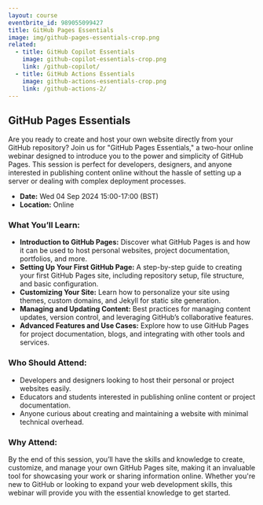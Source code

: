 ```yaml
---
layout: course
eventbrite_id: 989055099427
title: GitHub Pages Essentials
image: img/github-pages-essentials-crop.png
related:
  - title: GitHub Copilot Essentials
    image: github-copilot-essentials-crop.png
    link: /github-copilot/
  - title: GitHub Actions Essentials
    image: github-actions-essentials-crop.png
    link: /github-actions-2/
---
```


## GitHub Pages Essentials

Are you ready to create and host your own website directly from your GitHub
repository? Join us for "GitHub Pages Essentials," a two-hour online webinar
designed to introduce you to the power and simplicity of GitHub Pages. This
session is perfect for developers, designers, and anyone interested in
publishing content online without the hassle of setting up a server or
dealing with complex deployment processes.

* **Date:** Wed 04 Sep 2024 15:00-17:00 (BST)
* **Location:** Online

### What You’ll Learn:

* **Introduction to GitHub Pages:** Discover what GitHub Pages is and how it
can be used to host personal websites, project documentation, portfolios,
and more.
* **Setting Up Your First GitHub Page:** A step-by-step guide to creating
your first GitHub Pages site, including repository setup, file structure, and
basic configuration.
* **Customizing Your Site:** Learn how to personalize your site using themes,
custom domains, and Jekyll for static site generation.
* **Managing and Updating Content:** Best practices for managing content
updates, version control, and leveraging GitHub’s collaborative features.
* **Advanced Features and Use Cases:** Explore how to use GitHub Pages for
project documentation, blogs, and integrating with other tools and services.

### Who Should Attend:

* Developers and designers looking to host their personal or project
websites easily.
* Educators and students interested in publishing online content or project
documentation.
* Anyone curious about creating and maintaining a website with minimal
technical overhead.

### Why Attend:

By the end of this session, you’ll have the skills and knowledge to create,
customize, and manage your own GitHub Pages site, making it an invaluable
tool for showcasing your work or sharing information online. Whether you're
new to GitHub or looking to expand your web development skills, this webinar
will provide you with the essential knowledge to get started.


